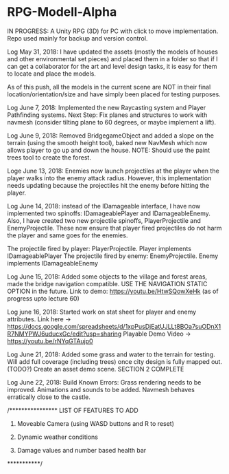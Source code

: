 # RPG-Modell-Alpha
IN PROGRESS: A Unity RPG (3D) for PC with click to move implementation. Repo used mainly for backup and version control.



Log May 31, 2018: I have updated the assets (mostly the models of houses and other environmental set pieces) and placed them in a folder so that if I can get a collaborator for the art and level design tasks, it is easy for them to locate and place the models.

As of this push, all the models in the current scene are NOT in their final location/orientation/size and have simply been placed for testing purposes.

Log June 7, 2018: Implemented the new Raycasting system and Player Pathfinding systems. Next Step: Fix planes and structures to work with navmesh (consider tilting plane to 60 degrees, or maybe implement a lift).

Log June 9, 2018: Removed BridgegameObject and added a slope on the terrain (using the smooth height tool), baked new NavMesh which now allows player to go up and down the house. NOTE: Should use the paint trees tool to create the forest.

Loge June 13, 2018: Enemies now launch projectiles at the player when the player walks into the enemy attack radius. However, this implementation needs updating because
the projectiles hit the enemy before hitting the player.

Log June 14, 2018: instead of the IDamageable interface, I have now implemented two spinoffs: IDamageablePlayer and IDamageableEnemy. Also, I have created two new projectile spinoffs, PlayerProjectile and EnemyProjectile. These now ensure that player fired projectiles do not harm the player and same goes for the enemies.

The projectile fired by player: PlayerProjectile. Player implements IDamageablePlayer
The projectile fired by enemy: EnemyProjectile. Enemy implements IDamageableEnemy

Log June 15, 2018: Added some objects to the village and forest areas, made the bridge navigation compatible. USE THE NAVIGATION STATIC OPTION in the future.
Link to demo: https://youtu.be/HtwSQowXeHk  (as of progress upto lecture 60)

Log june 16, 2018: Started work on stat sheet for player and enemy attributes. Link here -> https://docs.google.com/spreadsheets/d/1xpPusDjEatUJLLt8BOa7suODnX1R7NMYPWJ6uducxGc/edit?usp=sharing
Playable Demo Video -> https://youtu.be/rNYqGTAujp0

Log June 21, 2018: Added some grass and water to the terrain for testing. Will add full coverage (including trees) once city design is fully mapped out. (TODO?) Create an asset demo scene. SECTION 2 COMPLETE

Log June 22, 2018: Build Known Errors: Grass rendering needs to be improved.
Animations and sounds to be added. Navmesh behaves erratically close to the castle.




/**************** LIST OF FEATURES TO ADD

1) Moveable Camera (using WASD buttons and R to reset)

2) Dynamic weather conditions

3) Damage values and number based health bar



***********/